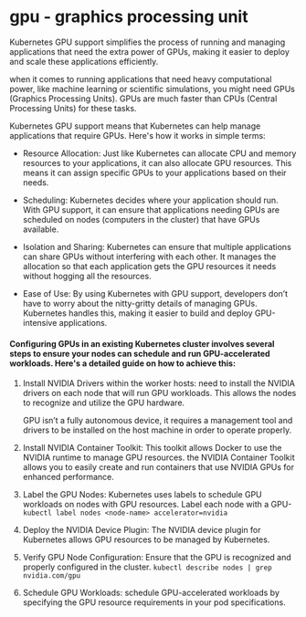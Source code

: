 # gpu - graphics processing unit


Kubernetes GPU support simplifies the process of running and managing applications that need the extra power of GPUs, making it easier to deploy and scale these applications efficiently.

when it comes to running applications that need heavy computational power, like machine learning or scientific simulations, you might need GPUs (Graphics Processing Units). GPUs are much faster than CPUs (Central Processing Units) for these tasks.

 Kubernetes GPU support means that Kubernetes can help manage applications that require GPUs. Here's how it works in simple terms:

* Resource Allocation: Just like Kubernetes can allocate CPU and memory resources to your applications, it can also allocate GPU resources. This means it can assign specific GPUs to your applications based on their needs.

* Scheduling: Kubernetes decides where your application should run. With GPU support, it can ensure that applications needing GPUs are scheduled on nodes (computers in the cluster) that have GPUs available.
 
* Isolation and Sharing: Kubernetes can ensure that multiple applications can share GPUs without interfering with each other. It manages the allocation so that each application gets the GPU resources it needs without hogging all the resources.

* Ease of Use: By using Kubernetes with GPU support, developers don’t have to worry about the nitty-gritty details of managing GPUs. Kubernetes handles this, making it easier to build and deploy GPU-intensive applications.


#### Configuring GPUs in an existing Kubernetes cluster involves several steps to ensure your nodes can schedule and run GPU-accelerated workloads. Here's a detailed guide on how to achieve this:

1. Install NVIDIA Drivers within the worker hosts:
   need to install the NVIDIA drivers on each node that will run GPU workloads. This allows the nodes to recognize and utilize the GPU hardware.

   GPU isn’t a fully autonomous device, it requires a management tool and drivers to be installed on the host machine in order to operate properly.

2. Install NVIDIA Container Toolkit:
   This toolkit allows Docker to use the NVIDIA runtime to manage GPU resources. the NVIDIA Container Toolkit allows you to easily create and run containers that use NVIDIA GPUs for enhanced performance.

3. Label the GPU Nodes:
   Kubernetes uses labels to schedule GPU workloads on nodes with GPU resources.
   Label each node with a GPU-  `kubectl label nodes <node-name> accelerator=nvidia`

4. Deploy the NVIDIA Device Plugin:
   The NVIDIA device plugin for Kubernetes allows GPU resources to be managed by Kubernetes.

5. Verify GPU Node Configuration:
   Ensure that the GPU is recognized and properly configured in the cluster.
   `kubectl describe nodes | grep nvidia.com/gpu`

6. Schedule GPU Workloads:
   schedule GPU-accelerated workloads by specifying the GPU resource requirements in your pod specifications.
              
